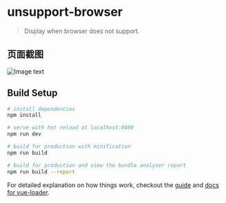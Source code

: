 # unsupport-browser

> Display when browser does not support.
## 页面截图 ##

![Image text](https://raw.githubusercontent.com/XieShangZheng/img-folder/master/ub.png)

## Build Setup

``` bash
# install dependencies
npm install

# serve with hot reload at localhost:8080
npm run dev

# build for production with minification
npm run build

# build for production and view the bundle analyzer report
npm run build --report
```

For detailed explanation on how things work, checkout the [guide](http://vuejs-templates.github.io/webpack/) and [docs for vue-loader](http://vuejs.github.io/vue-loader).

